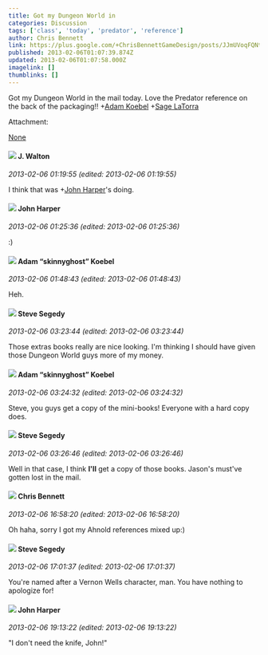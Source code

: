 ```yaml
---
title: Got my Dungeon World in
categories: Discussion
tags: ['class', 'today', 'predator', 'reference']
author: Chris Bennett
link: https://plus.google.com/+ChrisBennettGameDesign/posts/JJmUVoqFQNt
published: 2013-02-06T01:07:39.874Z
updated: 2013-02-06T01:07:58.000Z
imagelink: []
thumblinks: []
---
```


Got my Dungeon World in the mail today. Love the Predator reference on the back of the packaging!! <span class="proflinkWrapper"><span class="proflinkPrefix">+</span><a class="proflink" href="https://plus.google.com/112484087750169360510" oid="112484087750169360510">Adam Koebel</a></span> <span class="proflinkWrapper"><span class="proflinkPrefix">+</span><a class="proflink" href="https://plus.google.com/117415966179711277938" oid="117415966179711277938">Sage LaTorra</a></span>


Attachment:

<a href='https://plus.google.com/photos/118281161314909153080/albums/5841640244593574129?sqi=100084733231320276299&sqsi=495ab0e7-7352-40c7-9718-677d19c9273e'>None</a>


<div id='comment z12ktjuz2lzcyzivb22jup0qtyvzx3ftx'>
  <h4><img src='{{site.baseurl}}//images/avatars/111694100408744715863_photo.jpg'> J. Walton</h4>
      <p><cite>2013-02-06 01:19:55 (edited: 2013-02-06 01:19:55)</cite></p>
        <p>I think that was <span class="proflinkWrapper"><span class="proflinkPrefix">+</span><a class="proflink" href="https://plus.google.com/102241355698439183778" oid="102241355698439183778">John Harper</a></span>&#39;s doing. </p>
</div>
        

<div id='comment z12ktjuz2lzcyzivb22jup0qtyvzx3ftx'>
  <h4><img src='{{site.baseurl}}//images/avatars/102241355698439183778_photo.jpg'> John Harper</h4>
      <p><cite>2013-02-06 01:25:36 (edited: 2013-02-06 01:25:36)</cite></p>
        <p>:)</p>
</div>
        

<div id='comment z12ktjuz2lzcyzivb22jup0qtyvzx3ftx'>
  <h4><img src='{{site.baseurl}}//images/avatars/112484087750169360510_photo.jpg'> Adam “skinnyghost” Koebel</h4>
      <p><cite>2013-02-06 01:48:43 (edited: 2013-02-06 01:48:43)</cite></p>
        <p>Heh.</p>
</div>
        

<div id='comment z12ktjuz2lzcyzivb22jup0qtyvzx3ftx'>
  <h4><img src='{{site.baseurl}}//images/avatars/101540567732452886838_photo.jpg'> Steve Segedy</h4>
      <p><cite>2013-02-06 03:23:44 (edited: 2013-02-06 03:23:44)</cite></p>
        <p>Those extras books really are nice looking. I&#39;m thinking I should have given those Dungeon World guys more of my money.</p>
</div>
        

<div id='comment z12ktjuz2lzcyzivb22jup0qtyvzx3ftx'>
  <h4><img src='{{site.baseurl}}//images/avatars/112484087750169360510_photo.jpg'> Adam “skinnyghost” Koebel</h4>
      <p><cite>2013-02-06 03:24:32 (edited: 2013-02-06 03:24:32)</cite></p>
        <p>Steve, you guys get a copy of the mini-books!  Everyone with a hard copy does.</p>
</div>
        

<div id='comment z12ktjuz2lzcyzivb22jup0qtyvzx3ftx'>
  <h4><img src='{{site.baseurl}}//images/avatars/101540567732452886838_photo.jpg'> Steve Segedy</h4>
      <p><cite>2013-02-06 03:26:46 (edited: 2013-02-06 03:26:46)</cite></p>
        <p>Well in that case, I think <b>I&#39;ll</b> get a copy of those books. Jason&#39;s must&#39;ve gotten lost in the mail. </p>
</div>
        

<div id='comment z12ktjuz2lzcyzivb22jup0qtyvzx3ftx'>
  <h4><img src='{{site.baseurl}}//images/avatars/118281161314909153080_photo.jpg'> Chris Bennett</h4>
      <p><cite>2013-02-06 16:58:20 (edited: 2013-02-06 16:58:20)</cite></p>
        <p>Oh haha, sorry I got my Ahnold references mixed up:)</p>
</div>
        

<div id='comment z12ktjuz2lzcyzivb22jup0qtyvzx3ftx'>
  <h4><img src='{{site.baseurl}}//images/avatars/101540567732452886838_photo.jpg'> Steve Segedy</h4>
      <p><cite>2013-02-06 17:01:37 (edited: 2013-02-06 17:01:37)</cite></p>
        <p>You&#39;re named after a Vernon Wells character, man. You have nothing to apologize for!</p>
</div>
        

<div id='comment z12ktjuz2lzcyzivb22jup0qtyvzx3ftx'>
  <h4><img src='{{site.baseurl}}//images/avatars/102241355698439183778_photo.jpg'> John Harper</h4>
      <p><cite>2013-02-06 19:13:22 (edited: 2013-02-06 19:13:22)</cite></p>
        <p>&quot;I don&#39;t need the knife, John!&quot;</p>
</div>
        
